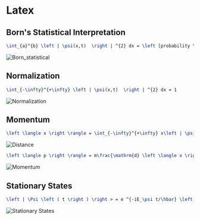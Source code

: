 # Latex 

## Born's Statistical Interpretation

```latex
\int_{a}^{b} \left | \psi(x,t)  \right | ^{2} dx = \left [probability \ of \ finding \ the \ particle \ between \ a \ and \ b, \ at \ time \ t \right]
```

![Born_statistical](https://github.com/anonymousr007/365daysofquantumcomputing/blob/main/Latex/Born_statistical.png)

## Normalization

```latex
\int_{-\infty}^{+\infty} \left | \psi(x,t)  \right | ^{2} dx = 1
```

![Normalization](https://github.com/anonymousr007/365daysofquantumcomputing/blob/main/Latex/Normalization.png)

## Momentum 

```latex
\left \langle x \right \rangle = \int_{-\infty}^{+\infty} x\left | \psi(x,t) \right | ^{2} dx
```

![Distance](https://github.com/anonymousr007/365daysofquantumcomputing/blob/main/Latex/momentum.png)

```latex
\left \langle p \right \rangle = m\frac{\mathrm{d} \left \langle x \right \rangle }{\mathrm{d} t} = - i \hbar \int \left ( \Psi* \frac{\partial \Psi}{\partial x} \right ) dx
```

![Momentum](https://github.com/anonymousr007/365daysofquantumcomputing/blob/main/Latex/Momentum_operator.png)

## Stationary States

```latex
\left | \Psi \left ( t \right ) \right > = e ^{-iE_\psi t/\hbar} \left | \Psi \left ( 0\right ) \right >
```

![Stationary States](https://github.com/anonymousr007/365daysofquantumcomputing/blob/main/Latex/stationary_states.png)
